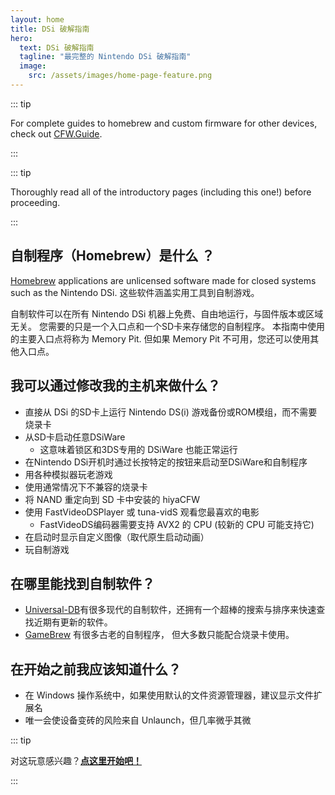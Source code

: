 ```yaml
---
layout: home
title: DSi 破解指南
hero:
  text: DSi 破解指南
  tagline: "最完整的 Nintendo DSi 破解指南"
  image:
    src: /assets/images/home-page-feature.png
---
```


::: tip

For complete guides to homebrew and custom firmware for other devices, check out [CFW.Guide](https://cfw.guide/).

:::

::: tip

Thoroughly read all of the introductory pages (including this one!) before proceeding.

:::

## 自制程序（Homebrew）是什么 ？

[Homebrew](https://en.wikipedia.org/wiki/Homebrew_\(video_games\)) applications are unlicensed software made for closed systems such as the Nintendo DSi. 这些软件涵盖实用工具到自制游戏。

自制软件可以在所有 Nintendo DSi 机器上免费、自由地运行，与固件版本或区域无关。 您需要的只是一个入口点和一个SD卡来存储您的自制程序。 本指南中使用的主要入口点将称为 Memory Pit. 但如果 Memory Pit 不可用，您还可以使用其他入口点。

## 我可以通过修改我的主机来做什么？

- 直接从 DSi 的SD卡上运行 Nintendo DS(i) 游戏备份或ROM模组，而不需要烧录卡
- 从SD卡启动任意DSiWare
  - 这意味着锁区和3DS专用的 DSiWare 也能正常运行
- 在Nintendo DSi开机时通过长按特定的按钮来启动至DSiWare和自制程序
- 用各种模拟器玩老游戏
- 使用通常情况下不兼容的烧录卡
- 将 NAND 重定向到 SD 卡中安装的 hiyaCFW
- 使用 FastVideoDSPlayer 或 tuna-vidS 观看您最喜欢的电影
  - FastVideoDS编码器需要支持 AVX2 的 CPU (较新的 CPU 可能支持它)
- 在启动时显示自定义图像（取代原生启动动画）
- 玩自制游戏

## 在哪里能找到自制软件？

- [Universal-DB](https://db.universal-team.net/ds)有很多现代的自制软件，还拥有一个超棒的搜索与排序来快速查找近期有更新的软件。
- [GameBrew](https://www.gamebrew.org/wiki/List_of_all_DS_homebrew) 有很多古老的自制程序， 但大多数只能配合烧录卡使用。

## 在开始之前我应该知道什么？

- 在 Windows 操作系统中，如果使用默认的文件资源管理器，建议显示文件扩展名
- 唯一会使设备变砖的风险来自 Unlaunch，但几率微乎其微

::: tip

对这玩意感兴趣？**[点这里开始吧！](get-started.html)**

:::
